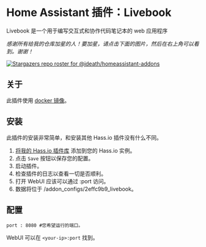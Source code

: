 # Home Assistant 插件：Livebook

Livebook 是一个用于编写交互式和协作代码笔记本的 web 应用程序

_感谢所有给我的仓库加星的人！要加星，请点击下面的图片，然后在右上角可以看到。谢谢！_

[![Stargazers repo roster for @jdeath/homeassistant-addons](https://reporoster.com/stars/jdeath/homeassistant-addons)](https://github.com/jdeath/homeassistant-addons/stargazers)

## 关于

此插件使用 [docker 镜像](https://github.com/livebook-dev/livebook)。

## 安装

此插件的安装非常简单，和安装其他 Hass.io 插件没有什么不同。

1. [将我的 Hass.io 插件库][repository] 添加到您的 Hass.io 实例。
1. 点击 `Save` 按钮以保存您的配置。
1. 启动插件。
1. 检查插件的日志以查看一切是否顺利。
1. 打开 WebUI 应该可以通过 <your-ip>:port 访问。
1. 数据将位于 /addon_configs/2effc9b9_livebook。
## 配置

```
port : 8080 #您希望运行的端口。
```

WebUI 可以在 `<your-ip>:port` 找到。

[repository]: https://github.com/jdeath/homeassistant-addons